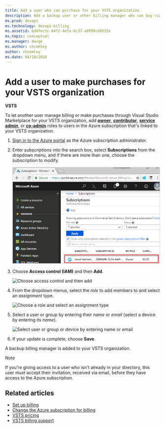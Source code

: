 ```yaml
---
title: Add a user who can purchase for your VSTS organization
description: Add a backup user or other billing manager who can buy via the Visual Studio Marketplace for your VSTS organization (Visual Studio Team Services)
ms.prod: devops
ms.technology: devops-billing
ms.assetid: bd87ec5c-84f2-4efa-bc37-a6999cb9532e
ms.topic: conceptual
ms.manager: douge
ms.author: chcomley
author: chcomley
ms.date: 04/18/2018
---
```

[//]: # (monikerRange: 'vsts')

# Add a user to make purchases for your VSTS organization

**VSTS**

To let another user manage billing or make purchases through Visual Studio Marketplace for your VSTS organization,
add [**owner**](/azure/role-based-access-control/built-in-roles#owner), [**contributor**](/azure/role-based-access-control/built-in-roles#contributor), [**service admin**](/azure/billing/billing-add-change-azure-subscription-administrator#change-the-service-administrator-for-an-azure-subscription), or [**co-admin**](/azure/billing/billing-add-change-azure-subscription-administrator#add-or-change-co-administrator) roles to users in the Azure subscription that's linked to your VSTS organization.

1. [Sign in to the Azure portal](https://portal.azure.com/) as the Azure subscription administrator.

2. Enter *subscriptions* into the search box, select **Subscriptions** from the dropdown menu, and if there are more than one, choose the subscription to modify.

   ![Choose the subscription you want to modify for backup billing manager](_img/add-backup-billing-manager/choose-subscription-to-modify.png)

3. Choose **Access control (IAM)** and then **Add**.

   ![Choose access control and then add](_img/add-backup-billing-manager/choose-access-control-and-then-add.png)

4. From the dropdown menus, select the *role* to add members to and select an *assignment* type.

   ![Choose a role and select an assignment type](_img/add-backup-billing-manager/choose-role-and-select-an-assignment-type.png)

5. Select a user or group by entering their *name* or *email* (select a device by entering its *name*).

   ![Select user or group or device by entering name or email](_img/add-backup-billing-manager/add-permissions-select-member-choose-save.png)

6. If your update is complete, choose **Save**.

A backup billing manager is added to your VSTS organization.

>[!Note]
>If you're giving access to a user who isn't already in your directory, this user must accept their invitation, received via email, before they have access to the Azure subscription.

## Related articles

* [Set up billing](set-up-billing-for-your-organization-vs.md)
* [Change the Azure subscription for billing](change-azure-subscription.md)
* [VSTS pricing](https://azure.microsoft.com/pricing/details/visual-studio-team-services/)
* [VSTS billing support](https://visualstudio.microsoft.com/team-services/support/)